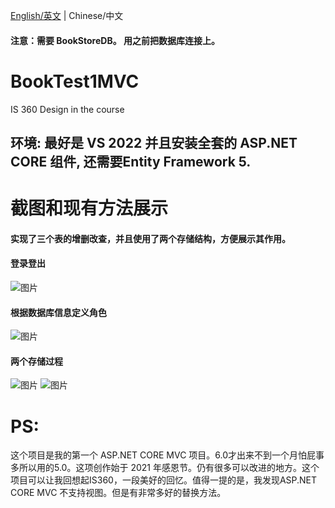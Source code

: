 [English/英文](README_EN_US.md) | Chinese/中文

#### 注意：需要 BookStoreDB。 用之前把数据库连接上。
# BookTest1MVC
IS 360 Design in the course

## 环境: 最好是 VS 2022 并且安装全套的 ASP.NET CORE 组件, 还需要Entity Framework 5.

# 截图和现有方法展示
#### 实现了三个表的增删改查，并且使用了两个存储结构，方便展示其作用。

#### 登录登出

![图片](https://user-images.githubusercontent.com/91865157/145325065-b29e1fd2-c893-48c0-9e84-333c28f08328.png)

#### 根据数据库信息定义角色

![图片](https://user-images.githubusercontent.com/91865157/145325082-3405cd36-b874-4ded-a7fa-8d610eb91622.png)

#### 两个存储过程

![图片](https://user-images.githubusercontent.com/91865157/145325118-6b40b02e-c52e-4143-a5bf-2b5086e7f522.png)
![图片](https://user-images.githubusercontent.com/91865157/145325126-e09f4a57-132e-4f8c-8672-e61a8d0353c2.png)

# PS:
这个项目是我的第一个 ASP.NET CORE MVC 项目。6.0才出来不到一个月怕屁事多所以用的5.0。这项创作始于 2021 年感恩节。仍有很多可以改进的地方。这个项目可以让我回想起IS360，一段美好的回忆。值得一提的是，我发现ASP.NET CORE MVC 不支持视图。但是有非常多好的替换方法。

